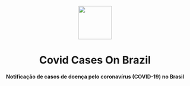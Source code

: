 <p align="center">
  <img src="/api/public/logo.svg" width="90px" float="center"/>
</p>
<h1 align="center">Covid Cases On Brazil</h1>
<p align="center">
  <strong>Notificação de casos de doença pelo coronavírus (COVID-19) no Brasil</strong>
</p>
